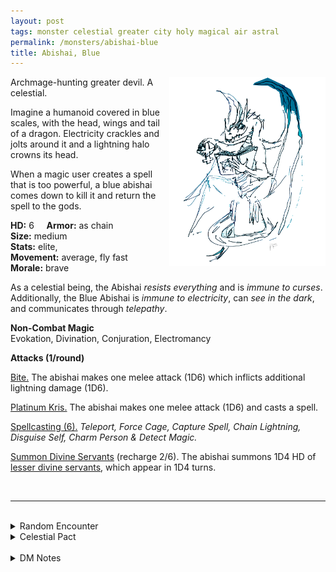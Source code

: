 ```yaml
---
layout: post
tags: monster celestial greater city holy magical air astral
permalink: /monsters/abishai-blue
title: Abishai, Blue
---
```


<img align="right" width=250px src="/images/abishaiblue.png">

Archmage-hunting greater devil. A celestial.

Imagine a humanoid covered in blue scales, with the head, wings and tail of a dragon. Electricity crackles and jolts around it and a lightning halo crowns its head.

When a magic user creates a spell that is too powerful, a blue abishai comes down to kill it and return the spell to the gods.

**HD:** 6  &nbsp; &nbsp;  **Armor:** as chain <br>
**Size:** medium <br>
**Stats:** elite,  <br>
**Movement:** average, fly fast <br>
**Morale:** brave <br>

As a celestial being, the Abishai *resists everything* and is *immune to curses*. Additionally, the Blue Abishai is *immune to electricity*, can *see in the dark*, and communicates through *telepathy*.

**Non-Combat Magic** <br>
Evokation, Divination, Conjuration, Electromancy

**Attacks (1/round)**

<ins>Bite.</ins> The abishai makes one melee attack (1D6) which inflicts additional lightning damage (1D6).

<ins>Platinum Kris.</ins> The abishai makes one melee attack (1D6) and casts a spell.

<ins>Spellcasting (6).</ins> *Teleport, Force Cage, Capture Spell, Chain Lightning, Disguise Self, Charm Person & Detect Magic.*

<ins>Summon Divine Servants</ins> (recharge 2/6). The abishai summons 1D4 HD of [lesser divine servants](/list/monsters-celestial), which appear in 1D4 turns.

<br>

---

<br>

<details markdown="1">
<summary>Random Encounter</summary>
1. **Monster:** 1 blue abishai.
1. **Lair:** An arcane vault, sealed in lightning and containing a hoard of arcane lore. <br>    &nbsp; OR <br>    **Omen:** A tear in space crackles with electricity.
1. **Spoor:** The content of a wizard’s study, scattered and crackling with lightning.
1. **Tracks:** Air crackling with arcane energy.
1. **Trace:**  [Rumor] A local wizard has disappeared, hit by lightning.
1. **Trace:** A mysterious semi-hidden orb, inert. Actually scries the mind of magic users.
</details>

<details markdown="1">
<summary>Celestial Pact</summary>
Evil celestials give the reward and the quest at the same time, then try to make accomplishing the quest impossible within the decided time frame. Good celestials give a quest first and the reward upon completion. The price of breaking a pact is always your soul.

**Reward:**

1. An orb which creates an arc of electricity between it and any magic nearby.
1. A grimoire with 3 random spells.
1. You grow blue dragon scales which give you protection like leather armor.
1. A blue [Imp](/monsters/imp) follower.
1. One blue horn that absorbs electricity like the [Fourth Ward](https://saltygoo.github.io/2020/11/13/the-ten-wards/).
1. Access to a well-equipped wizard lab hidden in a permanent lightning storm in the astral sea.

**Quest:**

1. You must discover a spell powerful enough to destroy an army. Ensure you are the only one to know it.
1. You must kill an archmage who knows too much.
1. You must discover a spell that can kill or trap wizards.
1. You must kill the apprentice of an ancient dragon.
1. You must enslave a wizard.
1. You must steal a legendary artifact.
</details>

<br>

<details markdown="1">
<summary>DM Notes</summary>
I love devils, I'd even say they are my favorite type of monsters to run. I was always confused with how DnD cosmology had devils that plotted against the gods, good aligned celestials serving the gods and evil gods that were served by ... random evil monsters ? I prefer my gods to be assholes trying to maintain the status quo with arbitrary rules and devils to be the ones who punish those who disobey. Being creatures of order, each devil has a clear behavior they punish. Adapted from [Mordenkainen's Tome of Foe](https://5e.tools/book.html#mtf) — SaltyGoo
</details>
